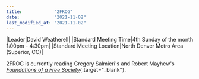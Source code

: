 ```yaml
---
title:            "2FROG"
date:             "2021-11-02"
last_modified_at: "2021-11-02"
---
```


|Leader|David Weatherell|
|Standard Meeting Time|4th Sunday of the month<br />1:00pm - 4:30pm|
|Standard Meeting Location|North Denver Metro Area<br />(Superior, CO)|

2FROG is currently reading Gregory Salmieri's and Robert Mayhew's [_Foundations of a Free Society_](https://smile.amazon.com/Foundations-Free-Society-Reflections-Philosophical/dp/0822945487/){:target="&lowbar;blank"}.
